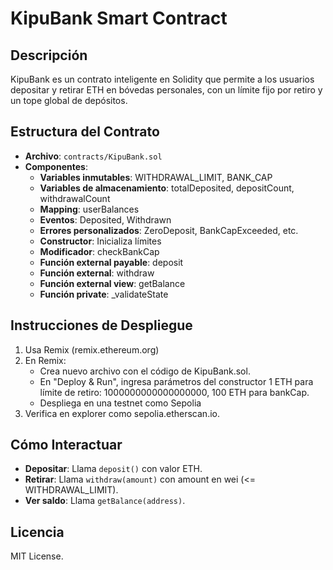 # KipuBank Smart Contract

## Descripción
KipuBank es un contrato inteligente en Solidity que permite a los usuarios depositar y retirar ETH en bóvedas personales, con un límite fijo por retiro y un tope global de depósitos.

## Estructura del Contrato
- **Archivo**: `contracts/KipuBank.sol`
- **Componentes**:
  - **Variables inmutables**: WITHDRAWAL_LIMIT, BANK_CAP
  - **Variables de almacenamiento**: totalDeposited, depositCount, withdrawalCount
  - **Mapping**: userBalances
  - **Eventos**: Deposited, Withdrawn
  - **Errores personalizados**: ZeroDeposit, BankCapExceeded, etc.
  - **Constructor**: Inicializa límites
  - **Modificador**: checkBankCap
  - **Función external payable**: deposit
  - **Función external**: withdraw
  - **Función external view**: getBalance
  - **Función private**: _validateState

## Instrucciones de Despliegue
1. Usa Remix (remix.ethereum.org)
2. En Remix:
   - Crea nuevo archivo con el código de KipuBank.sol.
   - En "Deploy & Run", ingresa parámetros del constructor 1 ETH para límite de retiro: 1000000000000000000, 100 ETH para bankCap.
   - Despliega en una testnet como Sepolia
3. Verifica en explorer como sepolia.etherscan.io.

## Cómo Interactuar
- **Depositar**: Llama `deposit()` con valor ETH.
- **Retirar**: Llama `withdraw(amount)` con amount en wei (<= WITHDRAWAL_LIMIT).
- **Ver saldo**: Llama `getBalance(address)`.


## Licencia
MIT License.
